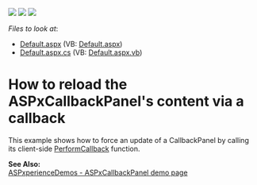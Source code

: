 <!-- default badges list -->
![](https://img.shields.io/endpoint?url=https://codecentral.devexpress.com/api/v1/VersionRange/128564959/13.1.4%2B)
[![](https://img.shields.io/badge/Open_in_DevExpress_Support_Center-FF7200?style=flat-square&logo=DevExpress&logoColor=white)](https://supportcenter.devexpress.com/ticket/details/E1191)
[![](https://img.shields.io/badge/📖_How_to_use_DevExpress_Examples-e9f6fc?style=flat-square)](https://docs.devexpress.com/GeneralInformation/403183)
<!-- default badges end -->
<!-- default file list -->
*Files to look at*:

* [Default.aspx](./CS/ReloadContent/Default.aspx) (VB: [Default.aspx](./VB/ReloadContent/Default.aspx))
* [Default.aspx.cs](./CS/ReloadContent/Default.aspx.cs) (VB: [Default.aspx.vb](./VB/ReloadContent/Default.aspx.vb))
<!-- default file list end -->
# How to reload the ASPxCallbackPanel's content via a callback


<p>This example shows how to force an update of a CallbackPanel by calling its client-side <a href="http://documentation.devexpress.com/#AspNet/DevExpressWebASPxCallbackScriptsASPxClientCallback_PerformCallbacktopic">PerformCallback</a> function.</p><p><strong>See Also:</strong><br />
<a href="http://demos.devexpress.com/ASPxperienceDemos/CallbackPanel/Example.aspx">ASPxperienceDemos  - ASPxCallbackPanel demo page</a></p>

<br/>


